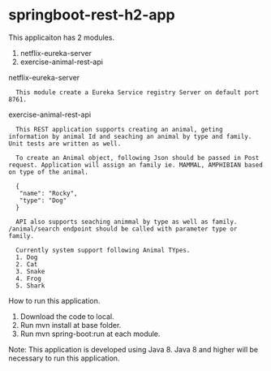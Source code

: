 # springboot-rest-h2-app

This applicaiton has 2 modules.
  1. netflix-eureka-server
  2. exercise-animal-rest-api
  
  
  netflix-eureka-server
  
      This module create a Eureka Service registry Server on default port 8761.
      
      
 exercise-animal-rest-api
 
      This REST application supports creating an animal, geting information by animal Id and seaching an animal by type and family. Unit tests are written as well.
      
      To create an Animal object, following Json should be passed in Post request. Application will assign an family ie. MAMMAL, AMPHIBIAN based on type of the animal.
      
      {
       "name": "Rocky",
       "type": "Dog"
      }
      
      API also supports seaching animmal by type as well as family.  /animal/search endpoint should be called with parameter type or family.
      
      Currently system support following Animal TYpes.
      1. Dog
      2. Cat
      3. Snake
      4. Frog
      5. Shark
      
      
      
   How to run this application.
   
  1. Download the code to local.
  2. Run mvn install at base folder.
  3. Run mvn spring-boot:run at each  module.
  
  Note: This application is developed using Java 8. Java 8 and higher will be necessary to run this application.
   
   
